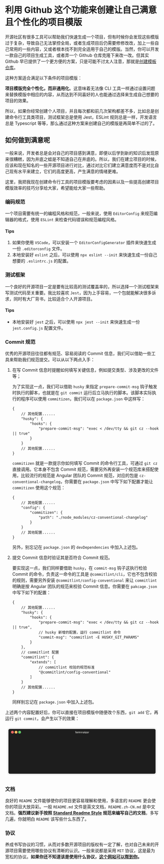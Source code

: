 # 利用 Github 这个功能来创建让自己满意且个性化的项目模版

开源社区有很多工具可以帮助我们快速生成一个项目，但有时候你会发现这些模版过于复杂，导致自己无法掌控全局，或者生成项目后仍需要修修改改，加上一些自己常用的一些内容，又或者根本找不到完全适用于自己的模版。当然，你可以开发一款自己的项目生成工具，或者弄一个 Github 仓库克隆下来改一改。但其实 Github 早已提供了一个更方便的方案，只是可能不讨太人注意，那就是[创建模板仓库](https://help.github.com/cn/articles/creating-a-template-repository)。

这种方案适合满足以下条件的项目模版：

**项目模版完全个性化，而非通用化**。这意味着无法像 CLI 工具一样通过设置问题来替换模版中相应的内容，从而达到不同喜好的人也能通过选择来生成自己想要的项目的效果。

所以，如果你经常创建个人项目，并且每次都和前几次架构都差不多，比如总是创建命令行工具类项目，测试框架总是使用 Jest，ESLint 规则总是一样，开发语言总是 Typescript 等等，那么通过这种方案来创建自己的模版是再简单不过的了。

## 如何做到满意呢

一般来说，开发者总是会对自己的项目感到满意，即便以后学到新的知识后发现原来很糟糕，因为井底之蛙是不知道自己在井底的。所以，我们在建立项目的时候，应该和现在知名的一些开源项目进行对比，通过对比它们建立满意度而不是对比自己现有水平来建立，它们的高度更高，产生满意的情绪更难。

这里，我把我现在创建命令行工具的项目模版要考虑的因素以及一些提高创建项目模版效率的技巧分享给大家，希望能给大家一些帮助。

### 编码规范

一个项目需要有统一的编程风格和规范，一般来说，使用 `EditorConfig` 来规范编辑器的格式，使用 `ESLint` 来检查代码错误和规范编程风格。

#### Tips

1. 如果你使用 `VSCode`，可以安装一个 `EditorConfigGenerator` 插件来快速生成一份 `.editorconfig` 文件。
1. 本地安装好 `eslint` 之后，可以使用 `npx eslint --init` 来快速生成一份自己想要的 `.eslintrc.js` 的配置。

### 测试框架

一个良好的开源项目一定是要有比较高的测试覆盖率的，所以选择一个测试框架来写测试代码至关重要。我比较喜欢 `Jest`，因为上手容易，一个包就能解决很多诉求，同时有大厂背书，比较适合个人开源项目。

#### Tips

* 本地安装好 `jest` 之后，可以使用 `npx jest --init` 来快速生成一份 `jest.config.js` 配置文件。

### Commit 规范

优秀的开源项目往往都有规范、容易阅读的 Commit 信息，我们可以借助一些工具来帮助我们规范提交。可以从以下两点入手：

1. 在写 Commit 信息时提醒如何填写关键信息，例如提交类型、涉及更改的文件等；

    为了实现这一点，我们可以借助 `husky` 来指定 `prepare-commit-msg` 钩子触发时执行的脚本，也就是在 `git commit` 运行后立马执行的脚本。该脚本实际执行的程序可以使用 `commitizen`，我们可以在 `package.json` 中这样写：

    ```jsonc
    {
        // 其他配置......
        "husky": {
            "hooks": {
                "prepare-commit-msg": "exec < /dev/tty && git cz --hook || true"
            }
        }
        // 其他配置......
    }
    ```

    `commitizen` 就是一款提示你如何填写 Commit 的命令行工具，可通过 `git cz` 直接调用。它本身不包含 Commit 规范，需要另外再安装一个规范库来搭配使用，比较流行的规范是 Angular 团队的 Commit 规范，对应的包是 `cz-conventional-changelog`，你需要在 `package.json` 中写下如下配置才能让 `commitizen` 使用这个规范：

    ```jsonc
    {
        // 其他配置......
        "config": {
            "commitizen": {
                "path": "./node_modules/cz-conventional-changelog"
            }
        }
        // 其他配置......
    }
    ```

    另外，别忘记在 `package.json` 的 `devDependencies` 中加入上述包。

1. 提交 Commit 信息时验证其是否符合 Commit 规范。

    要实现这一点，我们同样要借助 `husky`，在 `commit-msg` 钩子这执行检验 Commit 的命令，负责这一命令的工具是 `@commitlint/cli`，它也不包含校验的规则，需要另外安装 `@commitlint/config-conventional` 来让 `commitlint` 明确是按 Angular 团队的规范来校验 Commit 信息。你需要在 `pakcage.json` 中写下如下的配置：

    ```jsonc
    {
        // 其他配置......
        "husky": {
            "hooks": {
                "prepare-commit-msg": "exec < /dev/tty && git cz --hook || true",
                // husky 新增的配置，运行 commitlint 命令
                "commit-msg": "commitlint -E HUSKY_GIT_PARAMS"
            }
        },
        // commitlint 配置
        "commitlint": {
            "extends": [
                // commitlint 校验的规范标准
                "@commitlint/config-conventional"
            ]
        }
        // 其他配置......
    }
    ```

    同样别忘记在 `package.json` 中加入上述包。

上述两个内容配置好后，你可以直接在项目模版中随便改个东西，`git add` 它，再运行 `git commit`，会产生以下的效果：

![Commit 运行效果](https://raw.githubusercontent.com/vabaly/picture/master/render1570712509623.gif)

### 文档

良好的 `README` 文件能够使你的项目更容易理解和使用，多语言的 `README` 更会使你的项目大放异彩。一般 `README.md` 文件是英文文档，`README.zh-CN.md` 是中文文档。**强烈建议新手按照 [Standard Readme Style](https://github.com/RichardLitt/standard-readme) 规范来编写自己的文档**，多写几遍，你就明白 `README` 该写些什么东西了。

### 协议

养成书写协议的习惯，从而对多数开源项目的版权有一定了解，也对自己未来的开源项目需要使用哪些协议有清晰的认识。一般来说都是采用 `MIT` 协议，这是最为宽松的协议。**如果你还不知道该是使用什么协议，[这个网站可以帮到你](http://choosealicense.online/)。**

